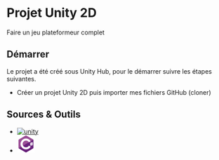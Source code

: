 # Projet Unity 2D

Faire un jeu plateformeur complet

## Démarrer

Le projet a été créé sous Unity Hub, pour le démarrer suivre les étapes suivantes.

- Créer un projet Unity 2D puis importer mes fichiers GitHub (cloner)

## Sources & Outils

- <a href="https://unity.com/fr" target="_blank" rel="noreferrer"> <img src="https://img.shields.io/badge/Unity-100000?style=for-the-badge&logo=unity&logoColor=white" alt="unity"/> </a>
- <a href="https://www.w3schools.com/cs/" target="_blank" rel="noreferrer"> <img src="https://raw.githubusercontent.com/devicons/devicon/master/icons/csharp/csharp-original.svg" alt="csharp" width="40" height="40"/> </a>
